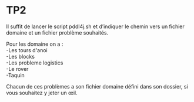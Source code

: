 # TP2

Il suffit de lancer le script pddl4j.sh et d’indiquer le chemin vers un fichier domaine et un fichier problème souhaités.

Pour les domaine on a :  
-Les tours d'anoi  
-Les blocks  
-Les probleme logistics  
-Le rover  
-Taquin  

Chacun de ces problèmes a son fichier domaine défini dans son dossier, si vous souhaitez y jeter un œil.